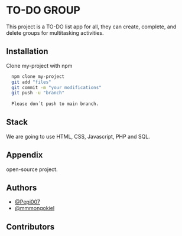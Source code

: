 # TO-DO GROUP
This project is a TO-DO list app for all, they can create, complete, and delete groups for multitasking activities.


## Installation
Clone my-project with npm

```bash
  npm clone my-project
  git add "files"
  git commit -m "your modifications"
  git push -u "branch" 
  
  Please don´t push to main branch.
```
    
## Stack
We are going to use HTML, CSS, Javascript, PHP and SQL.

## Appendix
open-source project.


## Authors
- [@Pepi007](https://github.com/Pepi007)
- [@mmmongokiel](https://github.com/mmmongokiel)

## Contributors
